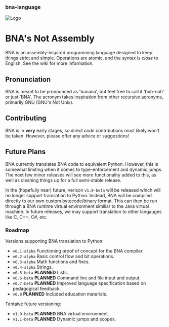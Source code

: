 ### bna-language

![Logo](https://github.com/jfmekker/bna-language/raw/master/logo.png)

# BNA's Not Assembly
BNA is an assembly-inspired programming language designed to keep things strict and simple. Operations are atomic, and the syntax is *close* to English. See the wiki for more information.

## Pronunciation
BNA  is meant to be pronounced as 'banana', but feel free to call it 'buh-nah' or just 'BNA'.
The acronym takes inspiration from other recursive acronyms, primarily GNU (GNU's Not Unix).

## Contributing
BNA is in **very** early stages, so direct *code* contributions most likely won't be taken. However, please offer any advice or suggestions!

## Future Plans
BNA currently translates BNA code to equivalent Python. However, this is somewhat limiting when it comes to type-enforcement and dynamic jumps. The next few minor releases will see more functionality added to this, as well as cleaning things up for a full semi-stable release.

In the (hopefully near) future, verison `v1.0-beta` will be released which will no longer support translation to Python. Instead, BNA will be compiled directly to our own custom bytecode/binary format. This can then be run through a BNA runtime virtual environment similiar to the Java virtual machine. In future releases, we may support translation to other langauges like C, C++, C#, etc.

### Roadmap

Versions supporting BNA translation to Python:

 - `v0.1-alpha` Functioning proof of concept for the BNA compiler.
 - `v0.2-alpha` Basic control flow and bit operations.
 - `v0.3-alpha` Math functions and fixes.
 - `v0.4-alpha` Strings.
 - `v0.5-beta`  **PLANNED** Lists.
 - `v0.6-beta`  **PLANNED** Command line and file input and output.
 - `v0.7-beta`  **PLANNED** Improved language specification based on pedagogical feedback.
 - `v0.8`       **PLANNED** Included education materials.

 Tentaive future versioning:

  - `v1.0-beta`  **PLANNED** BNA virtual environment.
  - `v1.1-beta`  **PLANNED** Dynamic jumps and scopes.
